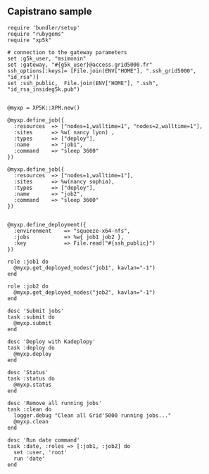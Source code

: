 ## Capistrano sample

    require 'bundler/setup'
    require "rubygems"
    require "xp5k"

    # connection to the gateway parameters
    set :g5k_user, "msimonin"
    set :gateway, "#{g5k_user}@access.grid5000.fr"
    ssh_options[:keys]= [File.join(ENV["HOME"], ".ssh_grid5000", "id_rsa")]
    set :ssh_public,  File.join(ENV["HOME"], ".ssh", "id_rsa_insideg5k.pub")
    
    
    @myxp = XP5K::XPM.new()
    
    @myxp.define_job({
      :resources  => ["nodes=1,walltime=1", "nodes=2,walltime=1"],
      :sites      => %w( nancy lyon) ,
      :types      => ["deploy"],
      :name       => "job1",
      :command    => "sleep 3600"
    })
    
    @myxp.define_job({
      :resources  => ["nodes=1,walltime=1"],
      :sites      => %w(nancy sophia),
      :types      => ["deploy"],
      :name       => "job2",
      :command    => "sleep 3600"
    })

    
    @myxp.define_deployment({
      :environment    => "squeeze-x64-nfs",
      :jobs           => %w{ job1 job2 },
      :key            => File.read("#{ssh_public}")
    })
    
    role :job1 do
      @myxp.get_deployed_nodes("job1", kavlan="-1")
    end
    
    role :job2 do
      @myxp.get_deployed_nodes("job2", kavlan="-1")
    end
    
    desc 'Submit jobs'
    task :submit do
      @myxp.submit
    end
    
    desc 'Deploy with Kadeplopy'
    task :deploy do
      @myxp.deploy
    end
    
    desc 'Status'
    task :status do
      @myxp.status
    end
    
    desc 'Remove all running jobs'
    task :clean do
      logger.debug "Clean all Grid'5000 running jobs..."
      @myxp.clean
    end
    
    desc 'Run date command'
    task :date, :roles => [:job1, :job2] do
      set :user, 'root'
      run 'date'
    end

